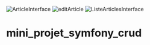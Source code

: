 ![ArticleInterface](https://user-images.githubusercontent.com/56612643/160503164-3d06d416-afc1-419f-bfeb-fa13c7ffbd3c.PNG)
![editArticle](https://user-images.githubusercontent.com/56612643/160503171-3882f93c-6a41-4d9b-ab72-b5a89dfcbc5b.PNG)
![ListeArticlesInterface](https://user-images.githubusercontent.com/56612643/160503172-8291b612-a931-49b0-8283-e756d90009a8.PNG)
# mini_projet_symfony_crud
